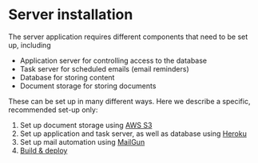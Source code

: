 # Server installation

The server application requires different components that need to be set up, including
- Application server for controlling access to the database
- Task server for scheduled emails (email reminders)
- Database for storing content
- Document storage for storing documents

These can be set up in many different ways. Here we describe a specific, recommended set-up only:

1. Set up document storage using [AWS S3](/server-installation/aws.md)
2. Set up application and task server, as well as database using [Heroku](/server-installation/heroku.md)
3. Set up mail automation using [MailGun](/server-installation/mailgun.md)
4. [Build & deploy](/server-installation/deploy.md)

